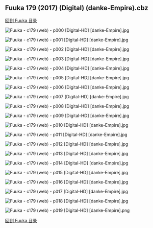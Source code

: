 ## Fuuka 179 (2017) (Digital) (danke-Empire).cbz


[回到 Fuuka 目录](https://github.com/alicewish/markdown/blob/master/series/Fuuka.md)


![Fuuka - c179 (web) - p000 [Digital-HD] [danke-Empire].jpg](https://wx1.sinaimg.cn/large/6a9fdecagy1fltfns21y4j21j82cwnkj.jpg)

![Fuuka - c179 (web) - p001 [Digital-HD] [danke-Empire].jpg](https://wx1.sinaimg.cn/large/6a9fdecagy1fltfnxt6y1j21kw28qu0x.jpg)

![Fuuka - c179 (web) - p002 [Digital-HD] [danke-Empire].jpg](https://wx1.sinaimg.cn/large/6a9fdecagy1fltfo38p2rj21kw28qnpd.jpg)

![Fuuka - c179 (web) - p003 [Digital-HD] [danke-Empire].jpg](https://wx1.sinaimg.cn/large/6a9fdecagy1fltfo9ei9cj21kw28qhdu.jpg)

![Fuuka - c179 (web) - p004 [Digital-HD] [danke-Empire].jpg](https://wx1.sinaimg.cn/large/6a9fdecagy1fltfoekws1j21kw28qu0x.jpg)

![Fuuka - c179 (web) - p005 [Digital-HD] [danke-Empire].jpg](https://wx1.sinaimg.cn/large/6a9fdecagy1fltfoj6qbkj21kw28qkjl.jpg)

![Fuuka - c179 (web) - p006 [Digital-HD] [danke-Empire].jpg](https://wx1.sinaimg.cn/large/6a9fdecagy1fltfonsoeuj21kw28q4qp.jpg)

![Fuuka - c179 (web) - p007 [Digital-HD] [danke-Empire].jpg](https://wx1.sinaimg.cn/large/6a9fdecagy1fltfos4cm0j21kw28qb29.jpg)

![Fuuka - c179 (web) - p008 [Digital-HD] [danke-Empire].jpg](https://wx1.sinaimg.cn/large/6a9fdecagy1fltfp0v48aj21kw28qkjl.jpg)

![Fuuka - c179 (web) - p009 [Digital-HD] [danke-Empire].jpg](https://wx1.sinaimg.cn/large/6a9fdecagy1fltfp5zkx8j21kw28qnpd.jpg)

![Fuuka - c179 (web) - p010 [Digital-HD] [danke-Empire].jpg](https://wx1.sinaimg.cn/large/6a9fdecagy1fltfpb0homj21kw28q7wh.jpg)

![Fuuka - c179 (web) - p011 [Digital-HD] [danke-Empire].jpg](https://wx1.sinaimg.cn/large/6a9fdecagy1fltfpg2w8zj21kw28q1kx.jpg)

![Fuuka - c179 (web) - p012 [Digital-HD] [danke-Empire].jpg](https://wx1.sinaimg.cn/large/6a9fdecagy1fltfpm0jofj21kw28q7wh.jpg)

![Fuuka - c179 (web) - p013 [Digital-HD] [danke-Empire].jpg](https://wx1.sinaimg.cn/large/6a9fdecagy1fltfps515bj21kw28qqv5.jpg)

![Fuuka - c179 (web) - p014 [Digital-HD] [danke-Empire].jpg](https://wx1.sinaimg.cn/large/6a9fdecagy1fltfq1j9kij21kw28qe81.jpg)

![Fuuka - c179 (web) - p015 [Digital-HD] [danke-Empire].jpg](https://wx1.sinaimg.cn/large/6a9fdecagy1fltfq6ke7uj21kw28qnpd.jpg)

![Fuuka - c179 (web) - p016 [Digital-HD] [danke-Empire].jpg](https://wx1.sinaimg.cn/large/6a9fdecagy1fltfqda7c5j21kw28q4qq.jpg)

![Fuuka - c179 (web) - p017 [Digital-HD] [danke-Empire].jpg](https://wx1.sinaimg.cn/large/6a9fdecagy1fltfqin8olj21kw28qnpd.jpg)

![Fuuka - c179 (web) - p018 [Digital-HD] [danke-Empire].jpg](https://wx1.sinaimg.cn/large/6a9fdecagy1fltfqpv3b7j21kw28qb2a.jpg)

![Fuuka - c179 (web) - p019 [Digital-HD] [danke-Empire].png](https://wx1.sinaimg.cn/large/6a9fdecagy1fltfqrda7yj21kw28q0oh.jpg)

[回到 Fuuka 目录](https://github.com/alicewish/markdown/blob/master/series/Fuuka.md)

